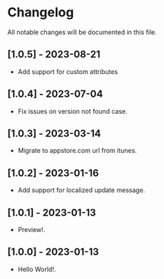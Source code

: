 # Changelog

All notable changes will be documented in this file.

## [1.0.5] - 2023-08-21

* Add support for custom attributes

## [1.0.4] - 2023-07-04

* Fix issues on version not found case.

## [1.0.3] - 2023-03-14

* Migrate to appstore.com url from itunes.

## [1.0.2] - 2023-01-16

* Add support for localized update message.

## [1.0.1] - 2023-01-13

* Preview!.

## [1.0.0] - 2023-01-13

* Hello World!.
